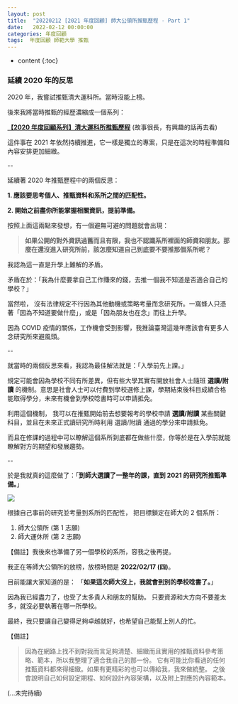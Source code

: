 ```yaml
---
layout: post
title:  "20220212 [2021 年度回顧] 師大公領所推甄歷程 - Part 1"
date:   2022-02-12 00:00:00
categories: 年度回顧
tags:  年度回顧 師範大學 推甄
---
```



* content
{:toc}


### 延續 2020 年的反思

2020 年，我嘗試推甄清大運科所。當時沒能上榜。

後來我將當時推甄的經歷濃縮成一個系列：

**[【2020 年度回顧系列】清大運科所推甄歷程](https://shouzo.github.io/collections/years/2020_NTHU-Sport-Science.html)** (故事很長，有興趣的話再去看)

這件事在 2021 年依然持續推進，它一樣是獨立的專案，只是在這次的時程準備和內容安排更加細緻。

--

延續著 2020 年推甄歷程中的兩個反思：

**1. 應該要思考個人、推甄資料和系所之間的匹配性。**

**2. 開始之前盡你所能掌握相關資訊，提前準備。**

按照上面這兩點來發想，有一個避無可避的問題就會出現：

> **如果公開的對外資訊過舊而且有限，我也不認識系所裡面的師資和朋友。那麼在還沒進入研究所前，該怎麼知道自己到底要不要推那個系所呢？**

我認為這一直是升學上難解的矛盾。

矛盾在於：「我為什麼要拿自己工作賺來的錢，去推一個我不知道是否適合自己的學校？」


當然啦，
沒有法律規定不行因為其他動機或策略考量而念研究所。一窩蜂人只憑著「因為不知道要做什麼」，或是「因為朋友也在念」而往上升學。

因為 COVID 疫情的關係，工作機會受到影響，我推論臺灣這幾年應該會有更多人念研究所來避風頭。


--


就當時的兩個反思來看，我認為最佳解法就是：「入學前先上課。」

規定可能會因為學校不同有所差異，但有些大學其實有開放社會人士隨班 **選讀/附讀** 的機制。意思是社會人士可以付費到學校選修上課，學期結束後科目成績合格能取得學分，未來有機會到學校唸書時可以申請抵免。

利用這個機制，
我可以在推甄開始前去想要報考的學校申請 **選讀/附讀** 某些關鍵科目，並且在未來正式讀研究所時利用 選讀/附讀 通過的學分來申請抵免。

而且在修課的過程中可以瞭解這個系所到底都在做些什麼，你等於是在入學前就能瞭解對方的期望和發展趨勢。


--

於是我就真的這麼做了：「**到師大選讀了一整年的課，直到 2021 的研究所推甄準備。**」

![](https://i.imgur.com/VlWlUK9.png)

根據自己事前的研究並考量到系所的匹配性，
把目標鎖定在師大的 2 個系所：
1. 師大公領所 (第 1 志願)
2. 師大運休所 (第 2 志願)

【備註】我後來也準備了另一個學校的系所，容我之後再提。

我正在等師大公領所的放榜，放榜時間是 **2022/02/17 (四)**。

目前能讓大家知道的是：
「**如果這次師大沒上，我就會到別的學校唸書了。**」

因為我已經盡力了，也受了太多貴人和朋友的幫助。
只要資源和大方向不要差太多，就沒必要執著在哪一所學校。

最終，我只要讓自己變得足夠卓越就好，也希望自己能幫上別人的忙。


【備註】
> 因為在網路上找不到對我而言足夠清楚、細緻而且實用的推甄資料參考策略、範本，所以我整理了適合我自己的那一份。
> 它有可能比你看過的任何推甄資料都來得細緻。如果有更精彩的也可以傳給我，我來做統整。
> 之後會說明自己如何設定期程、如何設計內容架構，以及附上對應的內容範本。


(...未完待續)